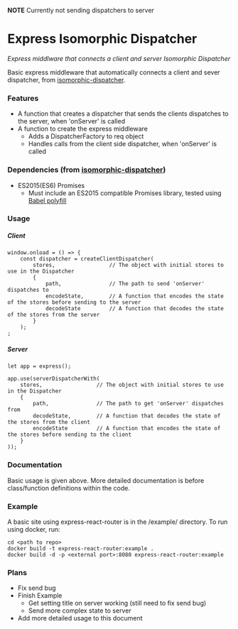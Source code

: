 __NOTE__ Currently not sending dispatchers to server

# Express Isomorphic Dispatcher
*Express middlware that connects a client and server Isomorphic Dispatcher*

Basic express middleware that automatically connects a client and sever dispatcher, from [isomorphic-dispatcher](https://github.com/nheyn/isomorphic-dispatcher).

### Features
* A function that creates a dispatcher that sends the clients dispatches to the server, when 'onServer' is called
* A function to create the express middleware
	* Adds a DispatcherFactory to req object
	* Handles calls from the client side dispatcher, when 'onServer' is called

### Dependencies (from [isomorphic-dispatcher](https://github.com/nheyn/isomorphic-dispatcher))
* ES2015(ES6) Promises
	* Must include an ES2015 compatible Promises library, tested using [Babel polyfill](https://babeljs.io/docs/usage/polyfill/)

### Usage
##### Client
```
window.onload = () => {
	const dispatcher = createClientDispatcher(
		stores,					// The object with initial stores to use in the Dispatcher
		{
			path,				// The path to send 'onServer' dispatches to
			encodeState,		// A function that encodes the state of the stores before sending to the server
			decodeState			// A function that decodes the state of the stores from the server
		}
	);
;
```

##### Server
```
let app = express();

app.use(serverDispatcherWith(
	stores,					// The object with initial stores to use in the Dispatcher
	{
		path,				// The path to get 'onServer' dispatches from
		decodeState,		// A function that decodes the state of the stores from the client
		encodeState			// A function that encodes the state of the stores before sending to the client
	}
));
```
### Documentation
Basic usage is given above. More detailed documentation is before class/function definitions within the code.

### Example
A basic site using express-react-router is in the /example/ directory.
To run using docker, run:
```
cd <path to repo>
docker build -t express-react-router:example .
docker build -d	-p <external port>:8080 express-react-router:example
```

### Plans
* Fix send bug
* Finish Example
	* Get setting title on server working (still need to fix send bug)
	* Send more complex state to server
* Add more detailed usage to this document